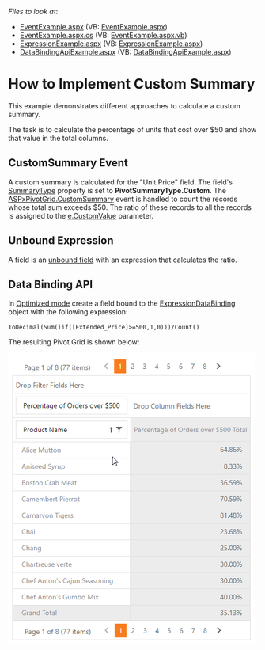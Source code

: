 <!-- default file list -->
*Files to look at*:

* [EventExample.aspx](./CS/ASPxPivotGrid_CustomSummary/EventExample.aspx) (VB: [EventExample.aspx](./VB/ASPxPivotGrid_CustomSummary/EventExample.aspx))
* [EventExample.aspx.cs](./CS/ASPxPivotGrid_CustomSummary/EventExample.aspx.cs) (VB: [EventExample.aspx.vb](./VB/ASPxPivotGrid_CustomSummary/EventExample.aspx.vb))
* [ExpressionExample.aspx](./CS/ASPxPivotGrid_CustomSummary/ExpressionExample.aspx) (VB: [ExpressionExample.aspx](./VB/ASPxPivotGrid_CustomSummary/ExpressionExample.aspx))
* [DataBindingApiExample.aspx](./CS/ASPxPivotGrid_CustomSummary/DataBindingApiExample.aspx) (VB: [DataBindingApiExample.aspx](./VB/ASPxPivotGrid_CustomSummary/DataBindingApiExample.aspx))
<!-- default file list end -->

# How to Implement Custom Summary

This example demonstrates different approaches to calculate a custom summary.

The task is to calculate the percentage of units that cost over $50 and show that value in the total columns.

## CustomSummary Event

A custom summary is calculated for the "Unit Price" field. The field's [SummaryType](https://docs.devexpress.com/CoreLibraries/DevExpress.XtraPivotGrid.PivotGridFieldBase.SummaryType) property is set to **PivotSummaryType.Custom**. The [ASPxPivotGrid.CustomSummary](https://docs.devexpress.com/AspNet/DevExpress.Web.ASPxPivotGrid.ASPxPivotGrid.CustomSummary) event is handled to count the records whose total sum exceeds $50. The ratio of these records to all the records is assigned to the [e.CustomValue](https://docs.devexpress.com/CoreLibraries/DevExpress.XtraPivotGrid.Data.PivotGridCustomSummaryEventArgsBase-1.CustomValue) parameter.

## Unbound Expression

A field is an [unbound field](https://docs.devexpress.com/AspNet/7259) with an expression that calculates the ratio.

## Data Binding API

In [Optimized mode](https://docs.devexpress.com/CoreLibraries/401367) create a field bound to the [ExpressionDataBinding](https://docs.devexpress.com/AspNet/DevExpress.Web.ASPxPivotGrid.ExpressionDataBinding) object with the following expression:

```
ToDecimal(Sum(iif([Extended_Price]>=500,1,0)))/Count()
```

The resulting Pivot Grid is shown below:

![](/images/screenshot.png)
